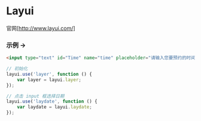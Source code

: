 # Layui
官网[http://www.layui.com/]

### 示例 -> 

```html
<input type="text" id="Time" name="time" placeholder="请输入您要预约的时间" onclick="layui.laydate({elem: this, istime: true, format: 'YYYY-MM-DD'})"/>
```

```javascript
// 初始化
layui.use('layer', function () {
    var layer = layui.layer;
});

// 点击 input 框选择日期
layui.use('laydate', function () {
    var laydate = layui.laydate;
});
```